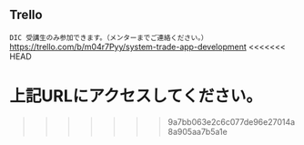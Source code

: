 ## Trello

`DIC 受講生のみ参加できます。（メンターまでご連絡ください。）`
https://trello.com/b/m04r7Pyy/system-trade-app-development
<<<<<<< HEAD

上記URLにアクセスしてください。
=======
>>>>>>> 9a7bb063e2c6c077de96e27014a8a905aa7b5a1e
